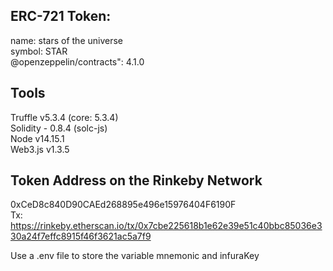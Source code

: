 
## ERC-721 Token:
name: stars of the universe  
symbol: STAR  
@openzeppelin/contracts": 4.1.0

## Tools
Truffle v5.3.4 (core: 5.3.4)  
Solidity - 0.8.4 (solc-js)  
Node v14.15.1  
Web3.js v1.3.5    

## Token Address on the Rinkeby Network
0xCeD8c840D90CAEd268895e496e15976404F6190F  
Tx: https://rinkeby.etherscan.io/tx/0x7cbe225618b1e62e39e51c40bbc85036e330a24f7effc8915f46f3621ac5a7f9  

Use a .env file to store the variable mnemonic and infuraKey
